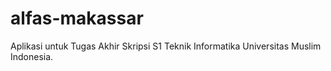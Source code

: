 # alfas-makassar

Aplikasi untuk Tugas Akhir Skripsi S1 Teknik Informatika Universitas Muslim Indonesia.
